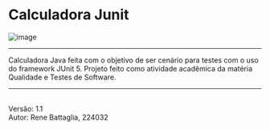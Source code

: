 # Calculadora Junit

![image](https://github.com/renebttg/CalculadoraJunit/assets/114888521/093db0e0-3986-4b06-8983-f64c39e930c5)

<hr>

Calculadora Java feita com o objetivo de ser cenário para testes com o uso do framework JUnit 5.
Projeto feito como atividade acadêmica da matéria Qualidade e Testes de Software.

<hr>
<br>Versão: 1.1</br>
Autor: Rene Battaglia, 224032




